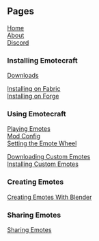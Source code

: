 ## Pages

[Home](./home)\
[About](./about)\
[Discord](https://discord.com/invite/38e348fxVS)

### Installing Emotecraft

[Downloads](./downloads)

[Installing on Fabric](./install-fabric)\
[Installing on Forge](./install-forge)

### Using Emotecraft

[Playing Emotes](./playing-emotes)\
[Mod Config](./mod-config)\
[Setting the Emote Wheel](./setting-emote-wheel)

[Downloading Custom Emotes](./download-emotes)\
[Installing Custom Emotes](./install-emotes)

### Creating Emotes

[Creating Emotes With Blender](./create-emotes-blender)

### Sharing Emotes

[Sharing Emotes](./sharing-emotes)
